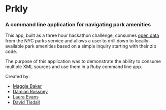 # Prkly
### A command line application for navigating park amenities

This app, built as a three hour hackathon challenge, consumes [open data](https://nycopendata.socrata.com/) from the NYC parks service and allows a user to drill down to locally available park amenities based on a simple inquiry starting with their zip code.

The purpose of this application was to demonstrate the ability to consume multiple XML sources and use them in a Ruby command line app.

Created by:
* [Maggie Baker](https://github.com/maggiedbaker)
* [Damian Rossney](https://github.com/dcr8898)
* [Laura Evans](https://github.com/lksevans12)
* [David Tisdall](https://github.com/dtisdall)
